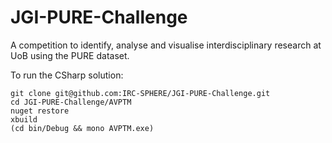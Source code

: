 # JGI-PURE-Challenge
A competition to identify, analyse and visualise interdisciplinary research at UoB using the PURE dataset.

To run the CSharp solution:

```
git clone git@github.com:IRC-SPHERE/JGI-PURE-Challenge.git
cd JGI-PURE-Challenge/AVPTM
nuget restore
xbuild
(cd bin/Debug && mono AVPTM.exe)
```
